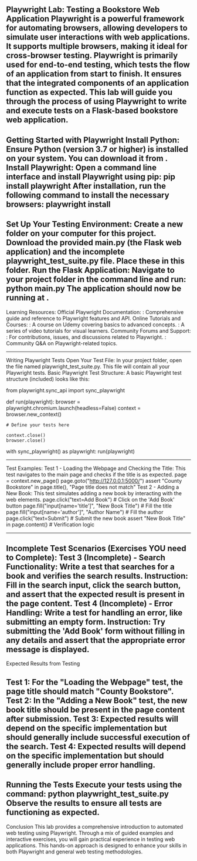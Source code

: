 Playwright Lab: Testing a Bookstore Web Application
Playwright is a powerful framework for automating browsers, allowing developers to simulate user interactions with web applications. It supports multiple browsers, making it ideal for cross-browser testing. Playwright is primarily used for end-to-end testing, which tests the flow of an application from start to finish. It ensures that the integrated components of an application function as expected. This lab will guide you through the process of using Playwright to write and execute tests on a Flask-based bookstore web application.
-----------------------------------------------------------------------------
Getting Started with Playwright
Install Python:
Ensure Python (version 3.7 or higher) is installed on your system. You can download it from .
Install Playwright:
Open a command line interface and install Playwright using pip:
pip install playwright
After installation, run the following command to install the necessary browsers:
playwright install
-----------------------------------------------------------------------------
Set Up Your Testing Environment:
Create a new folder on your computer for this project.
Download the provided main.py (the Flask web application) and the incomplete playwright_test_suite.py file. Place these in this folder.
Run the Flask Application:
Navigate to your project folder in the command line and run:
python main.py
The application should now be running at .
-----------------------------------------------------------------------------
Learning Resources:
Official Playwright Documentation:
: Comprehensive guide and reference to Playwright features and API.
Online Tutorials and Courses:
: A course on Udemy covering basics to advanced concepts.
: A series of video tutorials for visual learners.
Community Forums and Support:
: For contributions, issues, and discussions related to Playwright.
: Community Q&A on Playwright-related topics.

-----------------------------------------------------------------------------

Writing Playwright Tests
Open Your Test File:
In your project folder, open the file named playwright_test_suite.py.
This file will contain all your Playwright tests.
Basic Playwright Test Structure:
A basic Playwright test structure (included) looks like this:

from playwright.sync_api import sync_playwright

def run(playwright):
    browser = playwright.chromium.launch(headless=False)
    context = browser.new_context()

    # Define your tests here

    context.close()
    browser.close()

with sync_playwright() as playwright:
    run(playwright)

-----------------------------------------------------------------------------

Test Examples:
Test 1 - Loading the Webpage and Checking the Title:
This test navigates to the main page and checks if the title is as expected.
	page = context.new_page()
	page.goto("http://127.0.0.1:5000/")
	assert "County Bookstore" in page.title(), "Page title does not match"
 Test 2 - Adding a New Book:
This test simulates adding a new book by interacting with the web elements.
	page.click("text=Add Book")  # Click on the 'Add Book' button
	page.fill("input[name='title']", "New Book Title")  # Fill the title
	page.fill("input[name='author']", "Author Name")  # Fill the author
	page.click("text=Submit")  # Submit the new book
	assert "New Book Title" in page.content()  # Verification logic

-----------------------------------------------------------------------------
Incomplete Test Scenarios (Exercises YOU need to Complete):
Test 3 (Incomplete) - Search Functionality:
Write a test that searches for a book and verifies the search results.
Instruction: Fill in the search input, click the search button, and assert that the expected result is present in the page content.
Test 4 (Incomplete) - Error Handling:
Write a test for handling an error, like submitting an empty form.
Instruction: Try submitting the 'Add Book' form without filling in any details and assert that the appropriate error message is displayed.
-----------------------------------------------------------------------------
Expected Results from Testing

Test 1: For the "Loading the Webpage" test, the page title should match "County Bookstore".
Test 2: In the "Adding a New Book" test, the new book title should be present in the page content after submission.
Test 3: Expected results will depend on the specific implementation but should generally include successful execution of the search.
Test 4:  Expected results will depend on the specific implementation but should generally include proper error handling.
-----------------------------------------------------------------------------
Running the Tests
Execute your tests using the command:
	python playwright_test_suite.py
Observe the results to ensure all tests are functioning as expected.
-----------------------------------------------------------------------------
Conclusion
This lab provides a comprehensive introduction to automated web testing using Playwright. Through a mix of guided examples and interactive exercises, you will gain practical experience in testing web applications. This hands-on approach is designed to enhance your skills in both Playwright and general web testing methodologies.